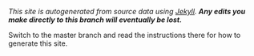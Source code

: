 _This site is autogenerated from source data using [Jekyll](http://jekyllrb.com). **Any edits you make directly to this branch will eventually be lost.**_

Switch to the master branch and read the instructions there for how to generate this site.
